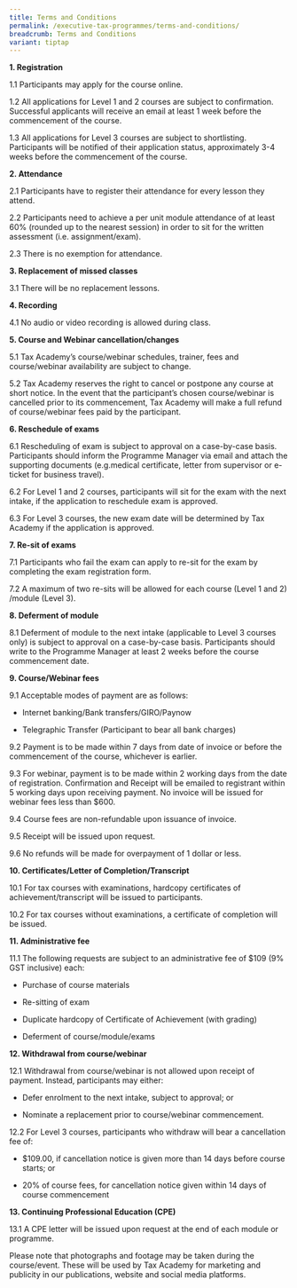 ```yaml
---
title: Terms and Conditions
permalink: /executive-tax-programmes/terms-and-conditions/
breadcrumb: Terms and Conditions
variant: tiptap
---
```

<p><strong>1. Registration</strong>
</p>
<p>1.1 Participants may apply for the course online.</p>
<p>1.2 All applications for Level 1 and 2 courses are subject to confirmation.
Successful applicants will receive an email at least 1 week before the
commencement of the course.</p>
<p>1.3 All applications for Level 3 courses are subject to shortlisting.
Participants will be notified of their application status, approximately
3-4 weeks before the commencement of the course.</p>
<p><strong>2. Attendance</strong>
</p>
<p>2.1 Participants have to register their attendance for every lesson they
attend.</p>
<p>2.2 Participants need to achieve a per unit module attendance of at least
60% (rounded up to the nearest session) in order to sit for the written
assessment (i.e. assignment/exam).</p>
<p>2.3 There is no exemption for attendance.</p>
<p><strong>3. Replacement of missed classes</strong>
</p>
<p>3.1 There will be no replacement lessons.</p>
<p><strong>4. Recording</strong>
</p>
<p>4.1 No audio or video recording is allowed during class.</p>
<p><strong>5. Course and Webinar cancellation/changes</strong>
</p>
<p>5.1 Tax Academy’s course/webinar schedules, trainer, fees and course/webinar
availability are subject to change.</p>
<p>5.2 Tax Academy reserves the right to cancel or postpone any course at
short notice. In the event that the participant’s chosen course/webinar
is cancelled prior to its commencement, Tax Academy will make a full refund
of course/webinar fees paid by the participant.</p>
<p><strong>6. Reschedule of exams</strong>
</p>
<p>6.1 Rescheduling of exam is subject to approval on a case-by-case basis.
Participants should inform the Programme Manager via email and attach the
supporting documents (e.g.medical certificate, letter from supervisor or
e-ticket for business travel).</p>
<p>6.2 For Level 1 and 2 courses, participants will sit for the exam with
the next intake, if the application to reschedule exam is approved.</p>
<p>6.3 For Level 3 courses, the new exam date will be determined by Tax Academy
if the application is approved.</p>
<p><strong>7. Re-sit of exams</strong>
</p>
<p>7.1 Participants who fail the exam can apply to re-sit for the exam by
completing the exam registration form.</p>
<p>7.2 A maximum of two re-sits will be allowed for each course (Level 1
and 2) /module (Level 3).</p>
<p><strong>8. Deferment of module</strong>
</p>
<p>8.1 Deferment of module to the next intake (applicable to Level 3 courses
only) is subject to approval on a case-by-case basis. Participants should
write to the Programme Manager at least 2 weeks before the course commencement
date.</p>
<p><strong>9. Course/Webinar fees</strong>
</p>
<p>9.1 Acceptable modes of payment are as follows:</p>
<ul data-tight="true" class="tight">
<li>
<p>Internet banking/Bank transfers/GIRO/Paynow</p>
</li>
<li>
<p>Telegraphic Transfer (Participant to bear all bank charges)</p>
</li>
</ul>
<p>9.2 Payment is to be made within 7 days from date of invoice or before
the commencement of the course, whichever is earlier.</p>
<p>9.3 For webinar, payment is to be made within 2 working days from the
date of registration. Confirmation and Receipt will be emailed to registrant
within 5 working days upon receiving payment. No invoice will be issued
for webinar fees less than $600.</p>
<p>9.4 Course fees are non-refundable upon issuance of invoice.</p>
<p>9.5 Receipt will be issued upon request.</p>
<p>9.6 No refunds will be made for overpayment of 1 dollar or less.</p>
<p><strong>10. Certificates/Letter of Completion/Transcript</strong>
</p>
<p>10.1 For tax courses with examinations, hardcopy certificates of achievement/transcript
will be issued to participants.</p>
<p>10.2 For tax courses without examinations, a certificate of completion
will be issued.</p>
<p><strong>11. Administrative fee</strong>
</p>
<p>11.1 The following requests are subject to an administrative fee of $109
(9% GST inclusive) each:</p>
<ul data-tight="true" class="tight">
<li>
<p>Purchase of course materials</p>
</li>
<li>
<p>Re-sitting of exam</p>
</li>
<li>
<p>Duplicate hardcopy of Certificate of Achievement (with grading)</p>
</li>
<li>
<p>Deferment of course/module/exams</p>
</li>
</ul>
<p><strong>12. Withdrawal from course/webinar</strong>
</p>
<p>12.1 Withdrawal from course/webinar is not allowed upon receipt of payment.
Instead, participants may either:</p>
<ul data-tight="true" class="tight">
<li>
<p>Defer enrolment to the next intake, subject to approval; or</p>
</li>
<li>
<p>Nominate a replacement prior to course/webinar commencement.</p>
</li>
</ul>
<p>12.2 For Level 3 courses, participants who withdraw will bear a cancellation
fee of:</p>
<ul data-tight="true" class="tight">
<li>
<p>$109.00, if cancellation notice is given more than 14 days before course
starts; or</p>
</li>
<li>
<p>20% of course fees, for cancellation notice given within 14 days of course
commencement</p>
</li>
</ul>
<p><strong>13. Continuing Professional Education (CPE)</strong>
</p>
<p>13.1 A CPE letter will be issued upon request at the end of each module
or programme.</p>
<p>Please note that photographs and footage may be taken during the course/event.
These will be used by Tax Academy for marketing and publicity in our publications,
website and social media platforms.</p>